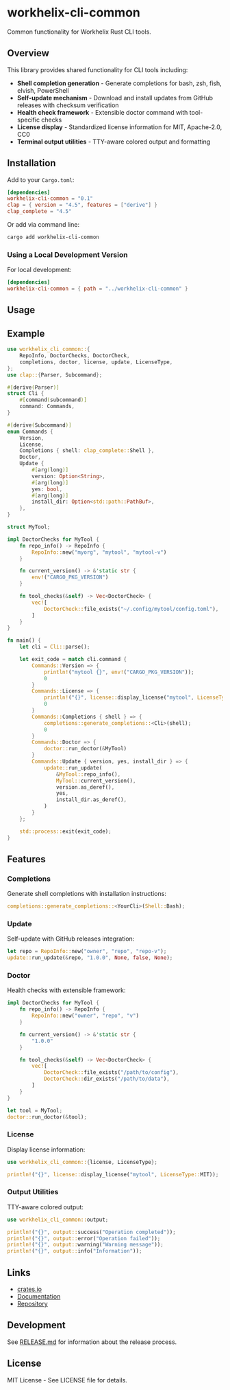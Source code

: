# workhelix-cli-common

Common functionality for Workhelix Rust CLI tools.

## Overview

This library provides shared functionality for CLI tools including:

- **Shell completion generation** - Generate completions for bash, zsh, fish, elvish, PowerShell
- **Self-update mechanism** - Download and install updates from GitHub releases with checksum verification
- **Health check framework** - Extensible doctor command with tool-specific checks
- **License display** - Standardized license information for MIT, Apache-2.0, CC0
- **Terminal output utilities** - TTY-aware colored output and formatting

## Installation

Add to your `Cargo.toml`:

```toml
[dependencies]
workhelix-cli-common = "0.1"
clap = { version = "4.5", features = ["derive"] }
clap_complete = "4.5"
```

Or add via command line:

```bash
cargo add workhelix-cli-common
```

### Using a Local Development Version

For local development:

```toml
[dependencies]
workhelix-cli-common = { path = "../workhelix-cli-common" }
```

## Usage

## Example

```rust
use workhelix_cli_common::{
    RepoInfo, DoctorChecks, DoctorCheck,
    completions, doctor, license, update, LicenseType,
};
use clap::{Parser, Subcommand};

#[derive(Parser)]
struct Cli {
    #[command(subcommand)]
    command: Commands,
}

#[derive(Subcommand)]
enum Commands {
    Version,
    License,
    Completions { shell: clap_complete::Shell },
    Doctor,
    Update {
        #[arg(long)]
        version: Option<String>,
        #[arg(long)]
        yes: bool,
        #[arg(long)]
        install_dir: Option<std::path::PathBuf>,
    },
}

struct MyTool;

impl DoctorChecks for MyTool {
    fn repo_info() -> RepoInfo {
        RepoInfo::new("myorg", "mytool", "mytool-v")
    }

    fn current_version() -> &'static str {
        env!("CARGO_PKG_VERSION")
    }

    fn tool_checks(&self) -> Vec<DoctorCheck> {
        vec![
            DoctorCheck::file_exists("~/.config/mytool/config.toml"),
        ]
    }
}

fn main() {
    let cli = Cli::parse();

    let exit_code = match cli.command {
        Commands::Version => {
            println!("mytool {}", env!("CARGO_PKG_VERSION"));
            0
        }
        Commands::License => {
            println!("{}", license::display_license("mytool", LicenseType::MIT));
            0
        }
        Commands::Completions { shell } => {
            completions::generate_completions::<Cli>(shell);
            0
        }
        Commands::Doctor => {
            doctor::run_doctor(&MyTool)
        }
        Commands::Update { version, yes, install_dir } => {
            update::run_update(
                &MyTool::repo_info(),
                MyTool::current_version(),
                version.as_deref(),
                yes,
                install_dir.as_deref(),
            )
        }
    };

    std::process::exit(exit_code);
}
```

## Features

### Completions

Generate shell completions with installation instructions:

```rust
completions::generate_completions::<YourCli>(Shell::Bash);
```

### Update

Self-update with GitHub releases integration:

```rust
let repo = RepoInfo::new("owner", "repo", "repo-v");
update::run_update(&repo, "1.0.0", None, false, None);
```

### Doctor

Health checks with extensible framework:

```rust
impl DoctorChecks for MyTool {
    fn repo_info() -> RepoInfo {
        RepoInfo::new("owner", "repo", "v")
    }

    fn current_version() -> &'static str {
        "1.0.0"
    }

    fn tool_checks(&self) -> Vec<DoctorCheck> {
        vec![
            DoctorCheck::file_exists("/path/to/config"),
            DoctorCheck::dir_exists("/path/to/data"),
        ]
    }
}

let tool = MyTool;
doctor::run_doctor(&tool);
```

### License

Display license information:

```rust
use workhelix_cli_common::{license, LicenseType};

println!("{}", license::display_license("mytool", LicenseType::MIT));
```

### Output Utilities

TTY-aware colored output:

```rust
use workhelix_cli_common::output;

println!("{}", output::success("Operation completed"));
println!("{}", output::error("Operation failed"));
println!("{}", output::warning("Warning message"));
println!("{}", output::info("Information"));
```

## Links

- [crates.io](https://crates.io/crates/workhelix-cli-common)
- [Documentation](https://docs.rs/workhelix-cli-common)
- [Repository](https://github.com/tftio/workhelix-cli-common)

## Development

See [RELEASE.md](RELEASE.md) for information about the release process.

## License

MIT License - See LICENSE file for details.
